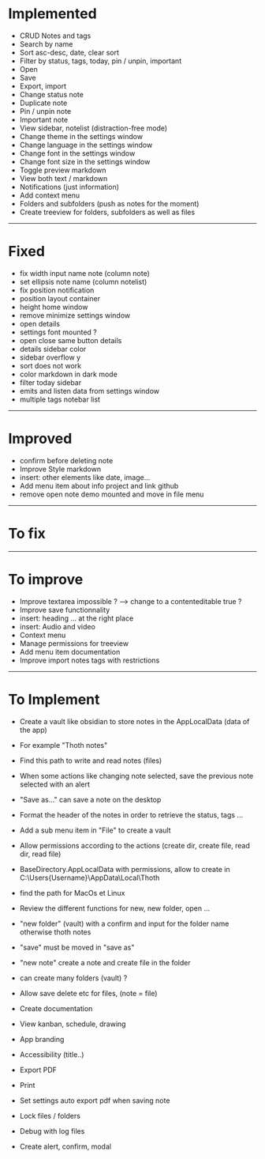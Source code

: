 # Implemented
- CRUD Notes and tags
- Search by name
- Sort asc-desc, date, clear sort
- Filter by status, tags, today, pin / unpin, important
- Open
- Save
- Export, import
- Change status note
- Duplicate note
- Pin / unpin note
- Important note
- View sidebar, notelist (distraction-free mode)
- Change theme in the settings window
- Change language in the settings window
- Change font in the settings window
- Change font size in the settings window
- Toggle preview markdown
- View both text / markdown
- Notifications (just information)
- Add context menu
- Folders and subfolders (push as notes for the moment)
- Create treeview for folders, subfolders as well as files
---

# Fixed
- fix width input name note (column note)
- set ellipsis note name (column notelist)
- fix position notification
- position layout container
- height home window
- remove minimize settings window
- open details
- settings font mounted ?
- open close same button details
- details sidebar color
- sidebar overflow y
- sort does not work
- color markdown in dark mode
- filter today sidebar 
- emits and listen data from settings window
- multiple tags notebar list
---

# Improved 
- confirm before deleting note
- Improve Style markdown
- insert: other elements like date, image...
- Add menu item about info project and link github 
- remove open note demo mounted and move in file menu 
---

# To fix

---

# To improve
- Improve textarea impossible ? --> change to a contenteditable true ?
- Improve save functionnality
- insert: heading ... at the right place
- insert: Audio and video
- Context menu 
- Manage permissions for treeview
- Add menu item documentation
- Improve import notes tags with restrictions 
---

# To Implement
- Create a vault like obsidian to store notes in the AppLocalData (data of the app)
- For example "Thoth notes"
- Find this path to write and read notes (files)
- When some actions like changing note selected, save the previous note selected with an alert
- "Save as..." can save a note on the desktop
- Format the header of the notes in order to retrieve the status, tags ...
- Add a sub menu item in "File" to create a vault
- Allow permissions according to the actions (create dir, create file, read dir, read file)
- BaseDirectory.AppLocalData with permissions, allow to create in C:\Users\{Username}\AppData\Local\Thoth
- find the path for MacOs et Linux
- Review the different functions for new, new folder, open ...
- "new folder" (vault) with a confirm and input for the folder name otherwise thoth notes
- "save" must be moved in "save as"
- "new note" create a note and create file in the folder
- can create many folders (vault) ?
- Allow save delete etc for files, (note = file)

- Create documentation
- View kanban, schedule, drawing
- App branding
- Accessibility (title..)
- Export PDF
- Print
- Set settings auto export pdf when saving note
- Lock files / folders 
- Debug with log files
- Create alert, confirm, modal
